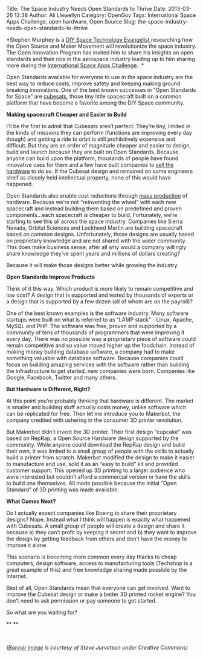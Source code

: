Title: The Space Industry Needs Open Standards to Thrive
Date: 2013-03-26 13:38
Author: Ali Llewellyn
Category: OpenGov
Tags: International Space Apps Challenge, open hardware, Open Source
Slug: the-space-industry-needs-open-standards-to-thrive

*Stephen Murphey is a [DIY Space Technology Evangelist ][]researching
how the Open Source and Maker Movement will revolutionize the space
industry. The Open Innovation Program has invited him to share his
insights on open standards and their role in the aerospace industry
leading up to him sharing more during the [International Space Apps
Challenge][].  *

Open Standards available for everyone to use in the space industry are
the best way to reduce costs, improve safety and keeping making ground
breaking innovations. One of the best known successes in “Open Standards
for Space” are [cubesats][], those tiny little spacecraft built on a
common platform that have become a favorite among the DIY Space
community.

**Making spacecraft Cheaper and Easier to Build**

I’ll be the first to admit that Cubesats aren’t perfect. They’re tiny,
limited in the kinds of missions they can perform (functions are
improving every day though) and getting a ride to orbit is still
prohibitively expensive and difficult. But they are an order of
magnitude cheaper and easier to design, build and launch because they
are built on Open Standards. Because anyone can build upon the platform,
thousands of people have found innovative uses for them and a few have
built companies to [sell the hardware][] to do so. If the Cubesat design
and remained on some engineers shelf as closely held intellectual
property, none of this would have happened.

Open Standards also enable cost reductions through [mass production][]
of hardware. Because we’re not “reinventing the wheel” with each new
spacecraft and instead building them based on predefined and proven
components...each spacecraft is cheaper to build. Fortunately, we’re
starting to see this all across the space industry. Companies like
Sierra Nevada, Orbital Sciences and Lockheed Martin are building
spacecraft based on common designs. Unfortunately, those designs are
usually based on proprietary knowledge and are not shared with the wider
community. This does make business sense, after all why would a company
willingly share knowledge they’ve spent years and millions of dollars
creating?

Because it will make those designs better while growing the industry.

**Open Standards Improve Products**

Think of it this way. Which product is more likely to remain competitive
and low cost? A design that is supported and tested by thousands of
experts or a design that is supported by a few dozen (all of whom are on
the payroll)?

One of the best known examples is the software industry. Many software
startups were built on what is referred to as “LAMP stack” - Linux,
Apache, MySQL and PHP. The software was free, proven and supported by a
community of tens of thousands of programmers that were improving it
every day. There was no possible way a proprietary piece of software
could remain competitive and so value moved higher up the foodchain.
Instead of making money building database software, a company had to
make something valuable with database software. Because companies could
focus on building amazing services with the software rather than
building the infrastructure to get started, new companies were born.
Companies like Google, Facebook, Twitter and many others.

**But Hardware is Different, Right?**

At this point you’re probably thinking that hardware is different. The
market is smaller and building stuff actually costs money, unlike
software which can be replicated for free. Then let me introduce you to
Makerbot, the company credited with ushering in the consumer 3D printer
revolution.

But Makerbot didn’t invent the 3D printer. Their first design “cupcake”
was based on RepRap, a Open Source Hardware design supported by the
community. While anyone could download the RepRap design and build their
own, it was limited to a small group of people with the skills to
actually build a printer from scratch. Makerbot modified the design to
make it easier to manufacture and use, sold it as an “easy to build” kit
and provided customer support. This opened up 3D printing to a larger
audience who were interested but couldn’t afford a commercial version or
have the skills to build one themselves. All made possible because the
initial “Open Standard” of 3D printing was made available.

**What Comes Next?**

Do I actually expect companies like Boeing to share their proprietary
designs? Nope. Instead what I think will happen is exactly what happened
with Cubesats. A small group of people will create a design and share it
because a) they can’t profit by keeping it secret and b) they want to
improve the design by getting feedback from others and don’t have the
money to improve it alone.

This scenario is becoming more common every day thanks to cheap
computers, design software, access to manufacturing tools (Techshop is a
great example of this) and free knowledge sharing made possible by the
Internet.

Best of all, Open Standards mean that everyone can get involved. Want to
improve the Cubesat design or make a better 3D printed rocket engine?
You don’t need to ask permission or pay someone to get started.

So what are you waiting for?

** **

 

*([Banner image][] is courtesy of Steve Jurvetson under Creative
Commons)*

  [DIY Space Technology Evangelist ]: http://stephenmurphey.com/open-source-space-program/
  [International Space Apps Challenge]: http://spaceappschallenge.org/
  [cubesats]: http://stephenmurphey.com/what-are-cubesats/
  [sell the hardware]: http://stephenmurphey.com/where-to-buy-cubesat-parts/
  [mass production]: http://michaelbelfiore.com/2012/11/spacecraft-mass-production.html
  [Banner image]: http://www.flickr.com/photos/jurvetson/5479393514/
